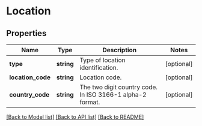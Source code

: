 # Location

## Properties
Name | Type | Description | Notes
------------ | ------------- | ------------- | -------------
**type** | **string** | Type of location identification. | [optional] 
**location_code** | **string** | Location code. | [optional] 
**country_code** | **string** | The two digit country code. In ISO 3166-1 alpha-2 format. | [optional] 

[[Back to Model list]](../../README.md#documentation-for-models) [[Back to API list]](../../README.md#documentation-for-api-endpoints) [[Back to README]](../../README.md)

